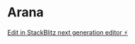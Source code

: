 # Arana

[Edit in StackBlitz next generation editor ⚡️](https://stackblitz.com/~/github.com/JayJay-Legend/Arana)